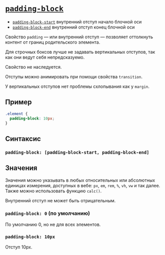 # [`padding-block`](../index.md)

- [`padding-block-start`](./padding-block-start.md) внутренний отступ начало блочной оси
- [`padding-block-end`](./padding-block-end.md) внутренний отступ конец блочной оси

Свойство `padding` — или внутренний отступ — позволяет оттолкнуть контент от границ родительского элемента.

Для строчных боксов лучше не задавать вертикальных отступов, так как они ведут себя непредсказуемо.

Свойство не наследуется.

Отступы можно анимировать при помощи свойства `transition`.

У вертикальных отступов нет проблемы схлопывания как у `margin`.

## Пример

```css
.element {
  padding-block: 10px;
}
```

## Синтаксис

### `padding-block: [padding-block-start, padding-block-end]`

## Значения

Значения можно указывать в любых относительных или абсолютных единицах измерения, доступных в вебе: `px`, `em`, `rem`, `%`, `vh`, `vw` и так далее. Также можно использовать функцию `calc()`.

Внутренний отступ не может быть отрицательным.

### `padding-block: 0` (по умолчанию)

По умолчанию 0, но не для всех элементов.

### `padding-block: 10px`

Отступ 10px.

